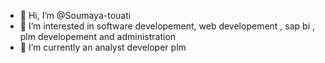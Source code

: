 - 👋 Hi, I’m @Soumaya-touati
- 👀 I’m interested in software developement, web developement , sap bi , plm developement and administration
- 🌱 I’m currently an analyst developer plm 
  
<!---
Soumaya-touati/Soumaya-touati is a ✨ special ✨ repository because its `README.md` (this file) appears on your GitHub profile.
You can click the Preview link to take a look at your changes.
--->
